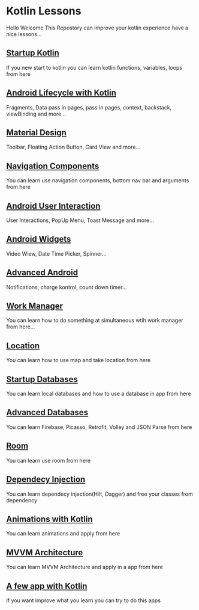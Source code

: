 # Kotlin Lessons
Hello Welcome This Repostory can improve your kotlin experience have a nice lessons...

## [Startup Kotlin](https://github.com/ErenMlg/KotlinLessons/tree/master/KotlinStart)
If you new start to kotlin you can learn kotlin functions, variables, loops from here

## [Android Lifecycle with Kotlin](https://github.com/ErenMlg/KotlinLessons/tree/master/Android/AndroidLifecycle)
Fragments, Data pass in pages, pass in pages, context, backstack, viewBinding and more...

## [Material Design](https://github.com/ErenMlg/KotlinLessons/tree/master/Android/MaterialDesign)
Toolbar, Floating Action Button, Card View and more...

## [Navigation Components](https://github.com/ErenMlg/KotlinLessons/tree/master/Android/NavigationComponent)
You can learn use navigation components, bottom nav bar and arguments from here

## [Android User Interaction](https://github.com/ErenMlg/KotlinLessons/tree/master/Android/AndroidUser)
User Interactions, PopUp Menu, Toast Message and more...

## [Android Widgets](https://github.com/ErenMlg/KotlinLessons/tree/master/Android/AndroidWidgets)
Video Wiew, Date Time Picker, Spinner...

## [Advanced Android](https://github.com/ErenMlg/KotlinLessons/tree/master/Android/NextAndroid)
Notifications, charge kontrol, count down timer...

## [Work Manager](https://github.com/ErenMlg/KotlinLessons/tree/master/Android/WorkManager)
You can learn how to do something at simultaneous wtih work manager from here...

## [Location](https://github.com/ErenMlg/KotlinLessons/tree/master/Android/Location)
You can learn how to use map and take location from here

## [Startup Databases](https://github.com/ErenMlg/KotlinLessons/tree/master/DataBases/Data)
You can learn local databases and how to use a database in app from here

## [Advanced Databases](https://github.com/ErenMlg/KotlinLessons/tree/master/DataBases/InternetIslemleri)
You can learn Firebase, Picasso, Retrofit, Volley and JSON Parse from here

## [Room](https://github.com/ErenMlg/KotlinLessons/tree/master/DataBases/Room)
You can learn use room from here

## [Dependecy Injection](https://github.com/ErenMlg/KotlinLessons/tree/master/DependecyInjection)
You can learn dependecy injection(Hilt, Dagger) and free your classes from dependency

## [Animations with Kotlin](https://github.com/ErenMlg/KotlinLessons/tree/master/Animations)
You can learn animations and apply from here

## [MVVM Architecture](https://github.com/ErenMlg/KotlinLessons/tree/master/MVVM)
You can learn MVVM Architecture and apply in a app from here

## [A few app with Kotlin](https://github.com/ErenMlg/KotlinLessons/tree/master/Apps)
If you want improve what you learn you can try to do this apps

